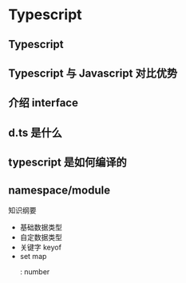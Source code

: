 # Typescript

## Typescript 
## Typescript 与 Javascript 对比优势
## 介绍 interface
## d.ts 是什么
## typescript 是如何编译的
## namespace/module

知识纲要
* 基础数据类型
* 自定数据类型
* 关键字 keyof 
*  set map  <p in K>: number